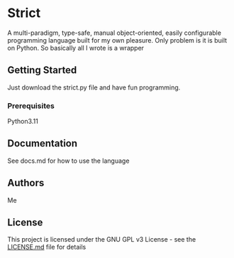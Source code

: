 # Strict

A multi-paradigm, type-safe, manual object-oriented, easily configurable programming language
built for my own pleasure. Only problem is it is built on Python. So basically all I wrote is a wrapper

## Getting Started

Just download the strict.py file and have fun programming.

### Prerequisites

Python3.11

## Documentation

See docs.md for how to use the language

## Authors

Me

## License

This project is licensed under the GNU GPL v3 License - see the [LICENSE.md](LICENSE.md) file for details
